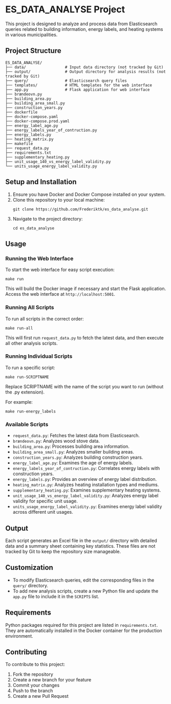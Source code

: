 # ES_DATA_ANALYSE Project

This project is designed to analyze and process data from Elasticsearch queries related to building information, energy labels, and heating systems in various municipalities.

## Project Structure

```
ES_DATA_ANALYSE/
├── data/                 # Input data directory (not tracked by Git)
├── output/               # Output directory for analysis results (not tracked by Git)
├── query/                # Elasticsearch query files
├── templates/            # HTML templates for the web interface
├── app.py                # Flask application for web interface
├── brændeovn.py
├── building_area.py
├── building_area_small.py
├── construction_years.py
├── dockerfile
├── docker-compose.yaml
├── docker-compose.prod.yaml
├── energy_label_age.py
├── energy_labels_year_of_contruction.py
├── energy_labels.py
├── heating_matrix.py
├── makefile
├── request_data.py
├── requirements.txt
├── supplementary_heating.py
├── unit_usage_140_vs_energy_label_validity.py
└── units_usage_energy_label_validity.py
```

## Setup and Installation

1. Ensure you have Docker and Docker Compose installed on your system.
2. Clone this repository to your local machine:
   ```
   git clone https://github.com/Frederiktk/es_data_analyse.git
   ```
3. Navigate to the project directory:
   ```
   cd es_data_analyse
   ```

## Usage

### Running the Web Interface

To start the web interface for easy script execution:

```
make run
```

This will build the Docker image if necessary and start the Flask application. Access the web interface at `http://localhost:5001`.

### Running All Scripts

To run all scripts in the correct order:

```
make run-all
```

This will first run `request_data.py` to fetch the latest data, and then execute all other analysis scripts.

### Running Individual Scripts

To run a specific script:

```
make run-SCRIPTNAME
```

Replace SCRIPTNAME with the name of the script you want to run (without the .py extension).

For example:
```
make run-energy_labels
```

### Available Scripts

- `request_data.py`: Fetches the latest data from Elasticsearch.
- `brændeovn.py`: Analyzes wood stove data.
- `building_area.py`: Processes building area information.
- `building_area_small.py`: Analyzes smaller building areas.
- `construction_years.py`: Analyzes building construction years.
- `energy_label_age.py`: Examines the age of energy labels.
- `energy_labels_year_of_contruction.py`: Correlates energy labels with construction years.
- `energy_labels.py`: Provides an overview of energy label distribution.
- `heating_matrix.py`: Analyzes heating installation types and mediums.
- `supplementary_heating.py`: Examines supplementary heating systems.
- `unit_usage_140_vs_energy_label_validity.py`: Analyzes energy label validity for specific unit usage.
- `units_usage_energy_label_validity.py`: Examines energy label validity across different unit usages.

## Output

Each script generates an Excel file in the `output/` directory with detailed data and a summary sheet containing key statistics. These files are not tracked by Git to keep the repository size manageable.

## Customization

- To modify Elasticsearch queries, edit the corresponding files in the `query/` directory.
- To add new analysis scripts, create a new Python file and update the `app.py` file to include it in the `SCRIPTS` list.

## Requirements

Python packages required for this project are listed in `requirements.txt`. They are automatically installed in the Docker container for the production environment.

## Contributing

To contribute to this project:
1. Fork the repository
2. Create a new branch for your feature
3. Commit your changes
4. Push to the branch
5. Create a new Pull Request
